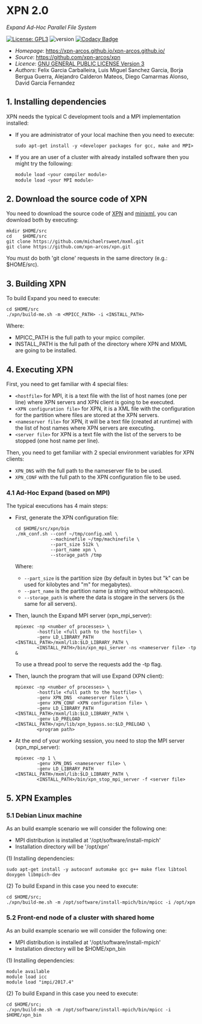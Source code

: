 # XPN 2.0
*Expand Ad-Hoc Parallel File System*

[![License: GPL3](https://img.shields.io/badge/License-GPL3-blue.svg)](https://opensource.org/licenses/GPL-3.0)
![version](https://img.shields.io/badge/version-2.0-blue)
[![Codacy Badge](https://app.codacy.com/project/badge/Grade/ca0c40db97f64698a2db9992cafdd4ab)](https://www.codacy.com/gh/xpn-arcos/xpn/dashboard?utm_source=github.com&amp;utm_medium=referral&amp;utm_content=xpn-arcos/xpn&amp;utm_campaign=Badge_Grade)

* *Homepage*: https://xpn-arcos.github.io/xpn-arcos.github.io/
* *Source*:   https://github.com/xpn-arcos/xpn
* *Licence*:  [GNU GENERAL PUBLIC LICENSE Version 3](https://github.com/dcamarmas/xpn/blob/master/COPYING)</br>
* *Authors*:  Felix Garcia Carballeira, Luis Miguel Sanchez Garcia, Borja Bergua Guerra, Alejandro Calderon Mateos, Diego Camarmas Alonso, David Garcia Fernandez



## 1. Installing dependencies

XPN needs the typical C development tools and a MPI implementation installed:
  * If you are administrator of your local machine then you need to execute:
    ```
    sudo apt-get install -y <developer packages for gcc, make and MPI>
    ```
  * If you are an user of a cluster with already installed software then you might try the following:
    ```bash
    module load <your compiler module>
    module load <your MPI module>
    ```


## 2. Download the source code of XPN

You need to download the source code of [XPN](https://xpn-arcos.github.io/arcos-xpn.github.io/) and [minixml](http://www.minixml.org), you can download both by executing:
```
mkdir $HOME/src
cd    $HOME/src
git clone https://github.com/michaelrsweet/mxml.git
git clone https://github.com/xpn-arcos/xpn.git
```

You must do both 'git clone' requests in the same directory (e.g.: $HOME/src).


## 3. Building XPN 

To build Expand you need to execute:
```
cd $HOME/src
./xpn/build-me.sh -m <MPICC_PATH> -i <INSTALL_PATH>
```
Where:
 * MPICC_PATH is the full path to your mpicc compiler.
 * INSTALL_PATH is the full path of the directory where XPN and MXML are going to be installed.



## 4. Executing XPN

First, you need to get familiar with 4 special files:
 * ```<hostfile>``` for MPI, it is a text file with the list of host names (one per line) where XPN servers and XPN client is going to be executed.
 * ```<XPN configuration file>``` for XPN, it is a XML file with the configuration for the partition where files are stored at the XPN servers.
 * ```<nameserver file>``` for XPN, it will be a text file (created at runtime) with the list of host names where XPN servers are executing.
 * ```<server file>``` for XPN is a text file with the list of the servers to be stopped (one host name per line).

Then, you need to get familiar with 2 special environment variables for XPN clients:
 * ```XPN_DNS```  with the full path to the nameserver file to be used.
 * ```XPN_CONF``` with the full path to the XPN configuration file to be used.

### 4.1 Ad-Hoc Expand (based on MPI)
The typical executions has 4 main steps:
- First, generate the XPN configuration file:  

    ```
    cd $HOME/src/xpn/bin
    ./mk_conf.sh --conf ~/tmp/config.xml \
                 --machinefile ~/tmp/machinefile \
                 --part_size 512k \
                 --part_name xpn \
                 --storage_path /tmp
    ```
    Where:
    * ```--part_size``` is the partition size (by default in bytes but "k" can be used for kilobytes and "m" for megabytes).
    * ```--part_name``` is the partition name (a string without whitespaces).
    * ```--storage_path``` is where the data is stogare in the servers (is the same for all servers).
    
- Then, launch the Expand MPI server (xpn_mpi_server):  

    ```
    mpiexec -np <number of processes> \
            -hostfile <full path to the hostfile> \
            -genv LD_LIBRARY_PATH <INSTALL_PATH>/mxml/lib:$LD_LIBRARY_PATH \
            <INSTALL_PATH>/bin/xpn_mpi_server -ns <nameserver file> -tp &
    ```

    To use a thread pool to serve the requests add the -tp flag.

- Then,  launch the program that will use Expand (XPN client):
    
    ```
    mpiexec -np <number of processes> \
            -hostfile <full path to the hostfile> \
            -genv XPN_DNS  <nameserver file> \
            -genv XPN_CONF <XPN configuration file> \
            -genv LD_LIBRARY_PATH <INSTALL_PATH>/mxml/lib:$LD_LIBRARY_PATH \
            -genv LD_PRELOAD      <INSTALL_PATH>/xpn/lib/xpn_bypass.so:$LD_PRELOAD \
            <program path>
    ```

- At the end of your working session, you need to stop the MPI server (xpn_mpi_server):  

    ```
    mpiexec -np 1 \
            -genv XPN_DNS <nameserver file> \
            -genv LD_LIBRARY_PATH <INSTALL_PATH>/mxml/lib:$LD_LIBRARY_PATH \
            <INSTALL_PATH>/bin/xpn_stop_mpi_server -f <server file>
    ```


## 5. XPN Examples

### 5.1 Debian Linux machine

As an build example scenario we will consider the following one:
* MPI distribution is installed at '/opt/software/install-mpich'
* Installation directory will be '/opt/xpn'

(1) Installing dependencies:
  ```
  sudo apt-get install -y autoconf automake gcc g++ make flex libtool doxygen libmpich-dev
  ```

(2) To build Expand in this case you need to execute:
   ```
   cd $HOME/src;
   ./xpn/build-me.sh -m /opt/software/install-mpich/bin/mpicc -i /opt/xpn
   ```


### 5.2 Front-end node of a cluster with shared home

As an build example scenario we will consider the following one:
* MPI distribution is installed at '/opt/software/install-mpich'
* Installation directory will be $HOME/xpn_bin

(1) Installing dependencies:
  ```
  module available
  module load icc
  module load "impi/2017.4"
  ```

(2) To build Expand in this case you need to execute:
```
cd $HOME/src;
./xpn/build-me.sh -m /opt/software/install-mpich/bin/mpicc -i $HOME/xpn_bin
```
